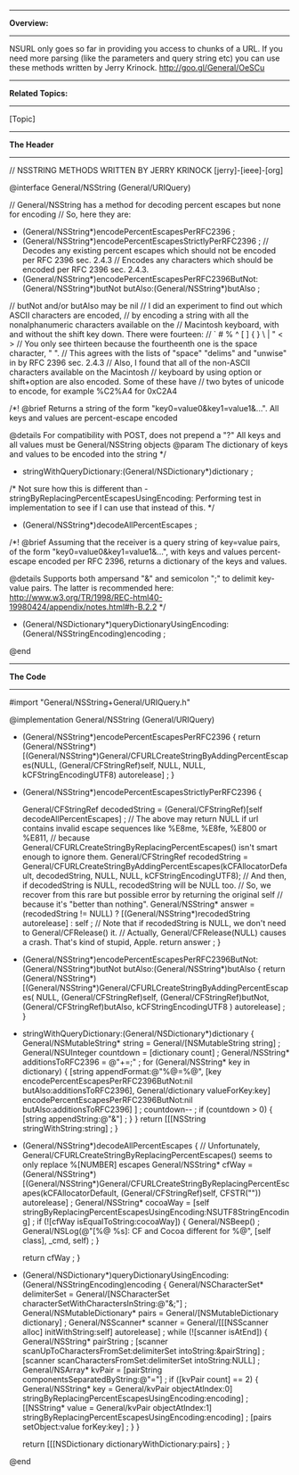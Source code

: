 



----
**Overview:**

----
NSURL only goes so far in providing you access to chunks of a URL. If you need more parsing (like the parameters and query string etc) you can use these methods written by Jerry Krinock. http://goo.gl/General/OeSCu


----
**Related Topics:**

----
[Topic]


----
**The Header**

----
    
// NSSTRING METHODS WRITTEN BY JERRY KRINOCK [jerry]-[ieee]-[org]

@interface General/NSString (General/URIQuery)

// General/NSString has a method for decoding percent escapes but none for encoding
// So, here they are:
- (General/NSString*)encodePercentEscapesPerRFC2396 ;
- (General/NSString*)encodePercentEscapesStrictlyPerRFC2396 ;
// Decodes any existing percent escapes which should not be encoded per RFC 2396 sec. 2.4.3
// Encodes any characters which should be encoded per RFC 2396 sec. 2.4.3.
- (General/NSString*)encodePercentEscapesPerRFC2396ButNot:(General/NSString*)butNot butAlso:(General/NSString*)butAlso ;

// butNot and/or butAlso may be nil
// I did an experiment to find out which ASCII characters are encoded,
// by encoding a string with all the nonalphanumeric characters available on the
// Macintosh keyboard, with and without the shift key down.  There were fourteen:
//       ` # % ^ [ ] { } \ | " < >
// You only see thirteen because the fourtheenth one is the space character, " ".
// This agrees with the lists of "space" "delims" and "unwise" in  by RFC 2396 sec. 2.4.3
// Also, I found that all of the non-ASCII characters available on the Macintosh
// keyboard by using option or shift+option are also encoded.  Some of these have
// two bytes of unicode to encode, for example %C2%A4 for 0xC2A4

/*!
@brief    Returns a string of the form "key0=value0&key1=value1&...".
All keys and values are percent-escape encoded

@details  For compatibility with POST, does not prepend a "?"
All keys and all values must be General/NSString objects
@param    The  dictionary of keys and values to be encoded into the string
*/
+ stringWithQueryDictionary:(General/NSDictionary*)dictionary ;

/* Not sure how this is different than -stringByReplacingPercentEscapesUsingEncoding:
Performing test in implementation to see if I can use that instead of this.
*/
- (General/NSString*)decodeAllPercentEscapes ;

/*!
@brief    Assuming that the receiver is a query string of key=value pairs,
of the form "key0=value0&key1=value1&...", with keys and values percent-escape
encoded per RFC 2396, returns a dictionary of the keys and values.

@details  Supports both ampersand "&" and semicolon ";" to delimit key-value
pairs.  The latter is recommended here:
http://www.w3.org/TR/1998/REC-html40-19980424/appendix/notes.html#h-B.2.2
*/
- (General/NSDictionary*)queryDictionaryUsingEncoding:(General/NSStringEncoding)encoding ;

@end





----
**The Code**

----
    
#import "General/NSString+General/URIQuery.h"


@implementation General/NSString (General/URIQuery)

- (General/NSString*)encodePercentEscapesPerRFC2396 {
   return (General/NSString*)[(General/NSString*)General/CFURLCreateStringByAddingPercentEscapes(NULL, (General/CFStringRef)self, NULL, NULL, kCFStringEncodingUTF8) autorelease] ;
}

- (General/NSString*)encodePercentEscapesStrictlyPerRFC2396 {

   General/CFStringRef decodedString = (General/CFStringRef)[self decodeAllPercentEscapes] ;
   // The above may return NULL if url contains invalid escape sequences like %E8me, %E8fe, %E800 or %E811,
   // because General/CFURLCreateStringByReplacingPercentEscapes() isn't smart enough to ignore them.
   General/CFStringRef recodedString = General/CFURLCreateStringByAddingPercentEscapes(kCFAllocatorDefault, decodedString, NULL, NULL, kCFStringEncodingUTF8);
   // And then, if decodedString is NULL, recodedString will be NULL too.
   // So, we recover from this rare but possible error by returning the original self
   // because it's "better than nothing".
   General/NSString* answer = (recodedString != NULL) ? [(General/NSString*)recodedString autorelease] : self ;
   // Note that if recodedString is NULL, we don't need to General/CFRelease() it.
   // Actually, General/CFRelease(NULL) causes a crash.  That's kind of stupid, Apple.
   return answer ;
}

- (General/NSString*)encodePercentEscapesPerRFC2396ButNot:(General/NSString*)butNot butAlso:(General/NSString*)butAlso {
   return (General/NSString*)[(General/NSString*)General/CFURLCreateStringByAddingPercentEscapes(
                                                                         NULL,
                                                                         (General/CFStringRef)self,
                                                                         (General/CFStringRef)butNot,
                                                                         (General/CFStringRef)butAlso,
                                                                         kCFStringEncodingUTF8
                      ) autorelease] ;
}

+ stringWithQueryDictionary:(General/NSDictionary*)dictionary {
   General/NSMutableString* string = General/[NSMutableString string] ;
   General/NSUInteger countdown = [dictionary count] ;
   General/NSString* additionsToRFC2396 = @"+=;" ;
   for (General/NSString* key in dictionary) {
       [string appendFormat:@"%@=%@",
        [key encodePercentEscapesPerRFC2396ButNot:nil
                                          butAlso:additionsToRFC2396],
        General/dictionary valueForKey:key] encodePercentEscapesPerRFC2396ButNot:nil
                                                                   butAlso:additionsToRFC2396]
       ] ;
       countdown-- ;
       if (countdown > 0) {
           [string appendString:@"&"] ;
       }
   }
   return [[[NSString stringWithString:string] ;
}



- (General/NSString*)decodeAllPercentEscapes {
   // Unfortunately, General/CFURLCreateStringByReplacingPercentEscapes() seems to only replace %[NUMBER] escapes
   General/NSString* cfWay = (General/NSString*)[(General/NSString*)General/CFURLCreateStringByReplacingPercentEscapes(kCFAllocatorDefault, (General/CFStringRef)self, CFSTR("")) autorelease] ;
   General/NSString* cocoaWay = [self stringByReplacingPercentEscapesUsingEncoding:NSUTF8StringEncoding] ;
   if (![cfWay isEqualToString:cocoaWay]) {
       General/NSBeep() ;
       General/NSLog(@"[%@ %s]: CF and Cocoa different for %@", [self class], _cmd, self) ;
   }

   return cfWay ;
}

- (General/NSDictionary*)queryDictionaryUsingEncoding:(General/NSStringEncoding)encoding {
   General/NSCharacterSet* delimiterSet = General/[NSCharacterSet characterSetWithCharactersInString:@"&;"] ;
   General/NSMutableDictionary* pairs = General/[NSMutableDictionary dictionary] ;
   General/NSScanner* scanner = General/[[[NSScanner alloc] initWithString:self] autorelease] ;
   while (![scanner isAtEnd]) {
       General/NSString* pairString ;
       [scanner scanUpToCharactersFromSet:delimiterSet
                               intoString:&pairString] ;
       [scanner scanCharactersFromSet:delimiterSet intoString:NULL] ;
       General/NSArray* kvPair = [pairString componentsSeparatedByString:@"="] ;
       if ([kvPair count] == 2) {
           General/NSString* key = General/kvPair objectAtIndex:0] stringByReplacingPercentEscapesUsingEncoding:encoding] ;
           [[NSString* value = General/kvPair objectAtIndex:1] stringByReplacingPercentEscapesUsingEncoding:encoding] ;
           [pairs setObject:value forKey:key] ;
       }
   }

   return [[[NSDictionary dictionaryWithDictionary:pairs] ;
}

@end


